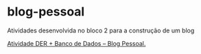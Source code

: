 # blog-pessoal

Atividades desenvolvida no bloco 2 para a construção de um blog 

[Atividade DER + Banco de Dados – Blog Pessoal.](https://github.com/robertwtm/blog-pessoal/tree/main/DER-banco-de-dados-blog-pessoal)


